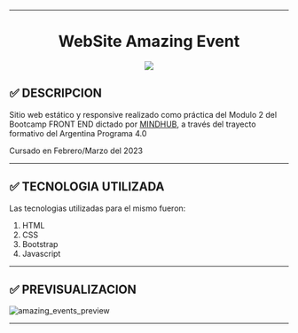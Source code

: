 ___
<h1 align="center">  WebSite Amazing Event</h1>

<p align="center">
   <img src="https://img.shields.io/badge/STATUS-EN%20DESAROLLO-green">
</p>

##	:white_check_mark: DESCRIPCION

Sitio web estático y responsive realizado como práctica del Modulo 2 del Bootcamp FRONT END dictado por [MINDHUB](https://mindhubweb.com/ "WEB DE MINDHUB"), a través del trayecto formativo del Argentina Programa 4.0

Cursado en Febrero/Marzo del 2023
___
##	:white_check_mark: TECNOLOGIA UTILIZADA

Las tecnologias utilizadas para el mismo fueron:

1. HTML
2. CSS
3. Bootstrap
4. Javascript
___
##	:white_check_mark: PREVISUALIZACION

![amazing_events_preview](https://user-images.githubusercontent.com/97200944/227729791-95e8203c-121c-4fe2-a128-fb6d5613f9d1.png)

___

